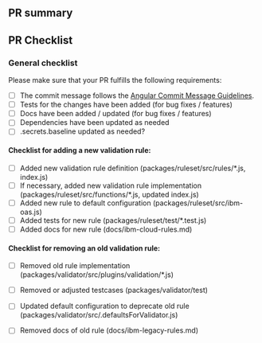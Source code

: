 ## PR summary
<!-- please include a brief summary of the changes in this PR -->


## PR Checklist

### General checklist
Please make sure that your PR fulfills the following requirements:  
- [ ] The commit message follows the [Angular Commit Message Guidelines](https://github.com/angular/angular/blob/master/CONTRIBUTING.md#-commit-message-guidelines).
- [ ] Tests for the changes have been added (for bug fixes / features)
- [ ] Docs have been added / updated (for bug fixes / features)
- [ ] Dependencies have been updated as needed
- [ ] .secrets.baseline updated as needed?

#### Checklist for adding a new validation rule:
- [ ] Added new validation rule definition (packages/ruleset/src/rules/*.js, index.js)
- [ ] If necessary, added new validation rule implementation (packages/ruleset/src/functions/*.js, updated index.js)
- [ ] Added new rule to default configuration (packages/ruleset/src/ibm-oas.js)
- [ ] Added tests for new rule (packages/ruleset/test/*.test.js)
- [ ] Added docs for new rule (docs/ibm-cloud-rules.md)

#### Checklist for removing an old validation rule:
- [ ] Removed old rule implementation (packages/validator/src/plugins/validation/*.js)
- [ ] Removed or adjusted testcases (packages/validator/test)
- [ ] Updated default configuration to deprecate old rule (packages/validator/src/.defaultsForValidator.js)
- [ ] Removed docs of old rule (docs/ibm-legacy-rules.md)

